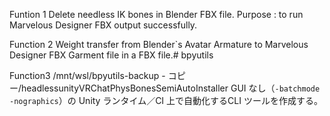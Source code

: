 
Funtion 1
Delete needless IK bones in Blender FBX file.
Purpose : to run Marvelous Designer FBX output successfully.

Function 2
Weight transfer from Blender`s Avatar Armature to Marvelous Designer FBX Garment file in a FBX file.# bpyutils

Function3
/mnt/wsl/bpyutils-backup - コピー/headlessunityVRChatPhysBonesSemiAutoInstaller
GUI なし（`-batchmode -nographics`）の Unity ランタイム／CI 上で自動化するCLI ツールを作成する。